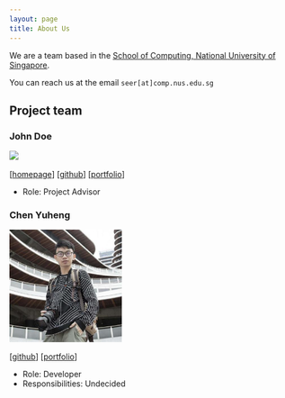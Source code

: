 ```yaml
---
layout: page
title: About Us
---
```


We are a team based in the [School of Computing, National University of Singapore](http://www.comp.nus.edu.sg).

You can reach us at the email `seer[at]comp.nus.edu.sg`

## Project team

### John Doe

<img src="images/johndoe.png" width="200px">

[[homepage](http://www.comp.nus.edu.sg/~damithch)]
[[github](https://github.com/johndoe)]
[[portfolio](team/johndoe.md)]

* Role: Project Advisor

### Chen Yuheng

<img src="images/skinnychenpi.png" width="200px">

[[github](http://github.com/skinnychenpi)]
[[portfolio](team/johndoe.md)]

* Role: Developer
* Responsibilities: Undecided

